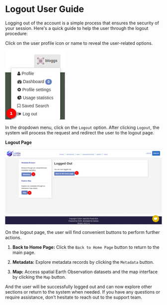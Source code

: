 # Logout User Guide

Logging out of the account is a simple process that ensures the security of your session. Here's a quick guide to help the user through the logout procedure:

Click on the user profile icon or name to reveal the user-related options.

![logout option](../manual/img/logout-1.png)

In the dropdown menu, click on the `Logout` option. After clicking `Logout`, the system will process the request and redirect the user to the logout page.

**Logout Page**

![logout option](../manual/img/logout-2.png)

On the logout page, the user will find convenient buttons to perform further actions.

1. **Back to Home Page:** Click the `Back to Home Page` button to return to the main page.

2. **Metadata:** Explore metadata records by clicking the `Metadata` button.

3. **Map:** Access spatial Earth Observation datasets and the map interface by clicking the `Map` button.

And the user will be successfully logged out and can now explore other sections or return to the system when needed. If you have any questions or require assistance, don't hesitate to reach out to the support team.